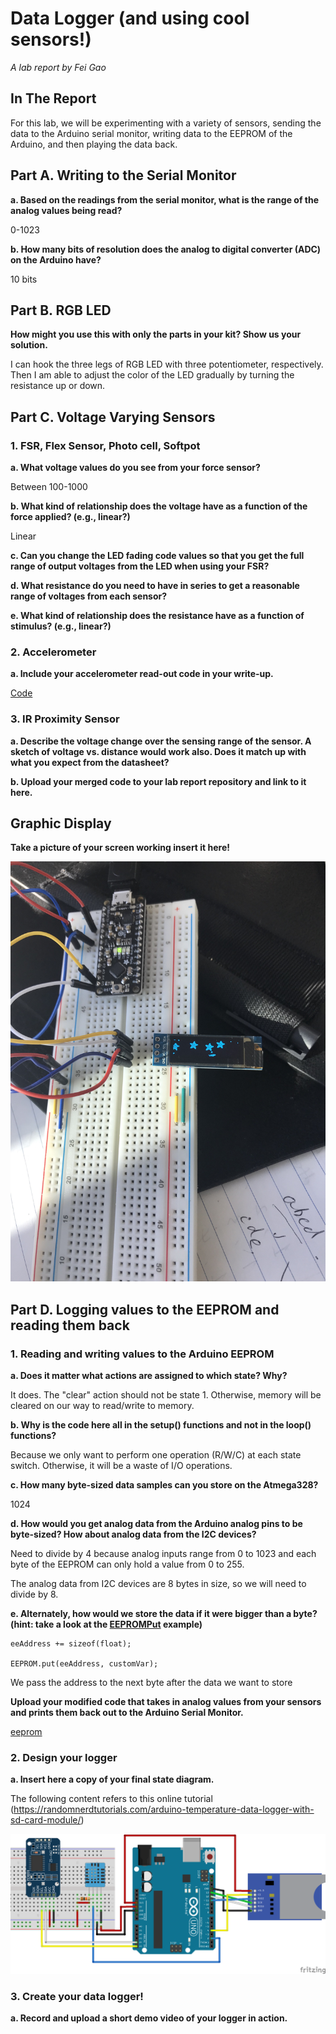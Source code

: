 # Data Logger (and using cool sensors!)

*A lab report by Fei Gao*

## In The Report

For this lab, we will be experimenting with a variety of sensors, sending the data to the Arduino serial monitor, writing data to the EEPROM of the Arduino, and then playing the data back.

## Part A.  Writing to the Serial Monitor
 
**a. Based on the readings from the serial monitor, what is the range of the analog values being read?**

0-1023
 
**b. How many bits of resolution does the analog to digital converter (ADC) on the Arduino have?**

10 bits

## Part B. RGB LED

**How might you use this with only the parts in your kit? Show us your solution.**

I can hook the three legs of RGB LED with three potentiometer, respectively. Then I am able to adjust the color of the LED gradually by turning the resistance up or down.

## Part C. Voltage Varying Sensors 
 
### 1. FSR, Flex Sensor, Photo cell, Softpot

**a. What voltage values do you see from your force sensor?**

Between 100-1000

**b. What kind of relationship does the voltage have as a function of the force applied? (e.g., linear?)**

Linear

**c. Can you change the LED fading code values so that you get the full range of output voltages from the LED when using your FSR?**



**d. What resistance do you need to have in series to get a reasonable range of voltages from each sensor?**

**e. What kind of relationship does the resistance have as a function of stimulus? (e.g., linear?)**

### 2. Accelerometer
 
**a. Include your accelerometer read-out code in your write-up.**

[Code](../src/lab3/LCD.ino)

### 3. IR Proximity Sensor

**a. Describe the voltage change over the sensing range of the sensor. A sketch of voltage vs. distance would work also. Does it match up with what you expect from the datasheet?**

**b. Upload your merged code to your lab report repository and link to it here.**

## Graphic Display

**Take a picture of your screen working insert it here!**

![OLED](../img/lab3/oled.jpeg)

## Part D. Logging values to the EEPROM and reading them back
 
### 1. Reading and writing values to the Arduino EEPROM

**a. Does it matter what actions are assigned to which state? Why?**

It does. The "clear" action should not be state 1. Otherwise, memory will be cleared on our way to read/write to memory.

**b. Why is the code here all in the setup() functions and not in the loop() functions?**

Because we only want to perform one operation (R/W/C) at each state switch. Otherwise, it will be a waste of I/O operations.

**c. How many byte-sized data samples can you store on the Atmega328?**

1024

**d. How would you get analog data from the Arduino analog pins to be byte-sized? How about analog data from the I2C devices?**

Need to divide by 4 because analog inputs range from 0 to 1023 and each byte of the EEPROM can only hold a value from 0 to 255.

The analog data from I2C devices are 8 bytes in size, so we will need to divide by 8.

**e. Alternately, how would we store the data if it were bigger than a byte? (hint: take a look at the [EEPROMPut](https://www.arduino.cc/en/Reference/EEPROMPut) example)**

```
eeAddress += sizeof(float);

EEPROM.put(eeAddress, customVar);
```

We pass the address to the next byte after the data we want to store

**Upload your modified code that takes in analog values from your sensors and prints them back out to the Arduino Serial Monitor.**

[eeprom](../src/lab3/eeprom.ino)


### 2. Design your logger
 
**a. Insert here a copy of your final state diagram.**

The following content refers to this online tutorial (https://randomnerdtutorials.com/arduino-temperature-data-logger-with-sd-card-module/)

![sketch](../img/lab3/temperature-datalogger.png)

### 3. Create your data logger!
 
**a. Record and upload a short demo video of your logger in action.**
